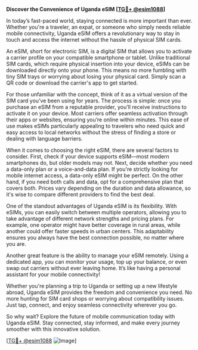 **Discover the Convenience of Uganda eSIM [[TG💪+ @esim1088](https://t.me/s/esim1088)]**

In today’s fast-paced world, staying connected is more important than ever. Whether you're a traveler, an expat, or someone who simply needs reliable mobile connectivity, Uganda eSIM offers a revolutionary way to stay in touch and access the internet without the hassle of physical SIM cards. 

An eSIM, short for electronic SIM, is a digital SIM that allows you to activate a carrier profile on your compatible smartphone or tablet. Unlike traditional SIM cards, which require physical insertion into your device, eSIMs can be downloaded directly onto your phone. This means no more fumbling with tiny SIM trays or worrying about losing your physical card. Simply scan a QR code or download the carrier's app to get started.

For those unfamiliar with the concept, think of it as a virtual version of the SIM card you’ve been using for years. The process is simple: once you purchase an eSIM from a reputable provider, you’ll receive instructions to activate it on your device. Most carriers offer seamless activation through their apps or websites, ensuring you’re online within minutes. This ease of use makes eSIMs particularly appealing to travelers who need quick and easy access to local networks without the stress of finding a store or dealing with language barriers.

When it comes to choosing the right eSIM, there are several factors to consider. First, check if your device supports eSIM—most modern smartphones do, but older models may not. Next, decide whether you need a data-only plan or a voice-and-data plan. If you're strictly looking for mobile internet access, a data-only eSIM might be perfect. On the other hand, if you need both calls and data, opt for a comprehensive plan that covers both. Prices vary depending on the duration and data allowance, so it's wise to compare different providers to find the best deal.

One of the standout advantages of Uganda eSIM is its flexibility. With eSIMs, you can easily switch between multiple operators, allowing you to take advantage of different network strengths and pricing plans. For example, one operator might have better coverage in rural areas, while another could offer faster speeds in urban centers. This adaptability ensures you always have the best connection possible, no matter where you are.

Another great feature is the ability to manage your eSIM remotely. Using a dedicated app, you can monitor your usage, top up your balance, or even swap out carriers without ever leaving home. It’s like having a personal assistant for your mobile connectivity!

Whether you're planning a trip to Uganda or setting up a new lifestyle abroad, Uganda eSIM provides the freedom and convenience you need. No more hunting for SIM card shops or worrying about compatibility issues. Just tap, connect, and enjoy seamless connectivity wherever you go.

So why wait? Explore the future of mobile communication today with Uganda eSIM. Stay connected, stay informed, and make every journey smoother with this innovative solution. 

[[TG💪+ @esim1088](https://t.me/s/esim1088) ![Image](https://i.postimg.cc/Y0z9fWf4/image.png)]
